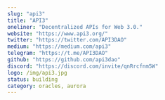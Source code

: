 ```yaml
---
slug: "api3"
title: "API3"
oneliner: "Decentralized APIs for Web 3.0."
website: "https://www.api3.org/"
twitter: "https://twitter.com/API3DAO"
medium: "https://medium.com/api3"
telegram: "https://t.me/API3DAO"
github: "https://github.com/api3dao"
discord: "https://discord.com/invite/qnRrcfnm5W"
logo: /img/api3.jpg
status: building
category: oracles, aurora
---
```



